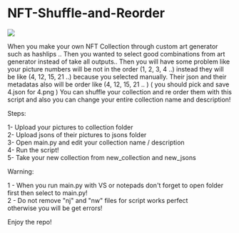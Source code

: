 # NFT-Shuffle-and-Reorder

<img src="https://i.ibb.co/7vSgTXz/Ads-z.png">

When you make your own NFT Collection through custom art generator such as hashlips .. 
Then you wanted to select good combinations from art generator instead of take all outputs..
Then you will have some problem like your picture numbers will be not in the order (1, 2, 3, 4 ..)
instead they will be like (4, 12, 15, 21 ..) because you selected manually.
Their json and their metadatas also will be order like (4, 12, 15, 21 .. ) ( you should pick and save 4.json for 4.png )
You can shuffle your collection and re order them with this script and also you can change your entire collection name and description!

Steps:

  1- Upload your pictures  to collection folder  
  2- Upload jsons of their pictures to jsons folder <br /> 
  3- Open main.py and edit your collection name / description <br /> 
  4- Run the script!  <br /> 
  5- Take your new collection from new_collection and new_jsons

Warning:

  1 - When you run main.py with VS or notepads don't forget to open folder first then select to main.py! </br>
  2 - Do not remove "nj" and "nw" files for script works perfect </br>
  otherwise you will be get errors!
 
Enjoy the repo!
